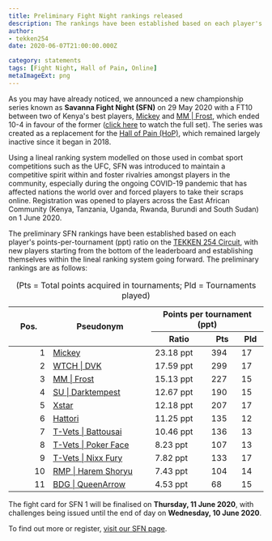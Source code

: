 ```yaml
---
title: Preliminary Fight Night rankings released
description: The rankings have been established based on each player's points-per-tournament ratio on the TEKKEN 254 Circuit, with new players starting from the bottom and establishing themselves within the lineal ranking system going forward.
author:
- tekken254
date: 2020-06-07T21:00:00.000Z

category: statements
tags: [Fight Night, Hall of Pain, Online]
metaImageExt: png
---
```

<p>As you may have already noticed, we announced a new championship series known as <strong>Savanna Fight Night (SFN)</strong> on 29 May 2020 with a FT10 between two of Kenya's best players, <a href="/fight-night/profile.html?id=2907096" target="_blank">Mickey</a>    and <a href="/fight-night/profile.html?id=4644523" target="_blank">MM | Frost</a>, which ended 10-4 in favour of the former (<a href="https://www.youtube.com/watch?v=ocuPiMNWxEM" target="_blank">click here</a> to watch the full set). The series was
    created as a replacement for the <a href="https://www.youtube.com/playlist?list=PLywPefEOxPcOAtwYUDAgWtOO1RrRoj5kT" target="_blank">Hall of Pain (HoP)</a>, which remained largely inactive since it began in 2018.</p>
<p>Using a lineal ranking system modelled on those used in combat sport competitions such as the UFC, SFN was introduced to maintain a competitive spirit within and foster rivalries amongst players in the community, especially during the ongoing COVID-19
    pandemic that has affected nations the world over and forced players to take their scraps online. Registration was opened to players across the East African Community (Kenya, Tanzania, Uganda, Rwanda, Burundi and South Sudan) on 1 June 2020.</p>
<p>The preliminary SFN rankings have been established based on each player's points-per-tournament (ppt) ratio on the <a href="/circuit" target="_blank">TEKKEN 254 Circuit</a>, with new players starting from the bottom of the leaderboard and establishing
    themselves within the lineal ranking system going forward. The preliminary rankings are as follows:</p>
<table class="table table-responsive-lg post-table">
    <caption class="text-white">(Pts = Total points acquired in tournaments; Pld = Tournaments played)</caption>
    <thead>
        <tr>
            <th rowspan="2" width="64px">Pos.</th>
            <th rowspan="2" width="40%">Pseudonym</th>
            <th colspan="3" class="text-center">Points per tournament (ppt)</th>
        </tr>
        <tr>
            <th>Ratio</th>
            <th>Pts</th>
            <th>Pld</th>
        </tr>
    </thead>
    <tbody>
        <tr>
            <td style="text-align: right;">1</td>
            <td><a href="/fight-night/profile.html?id=2907096" target="_blank">Mickey</a></td>
            <td>23.18 ppt</td>
            <td>394</td>
            <td>17</td>
        </tr>
        <tr>
            <td style="text-align: right;">2</td>
            <td><a href="/fight-night/profile.html?id=4092983" target="_blank">WTCH | DVK</a></td>
            <td>17.59 ppt</td>
            <td>299</td>
            <td>17</td>
        </tr>
        <tr>
            <td style="text-align: right;">3</td>
            <td><a href="/fight-night/profile.html?id=4644523" target="_blank">MM | Frost</a></td>
            <td>15.13 ppt</td>
            <td>227</td>
            <td>15</td>
        </tr>
        <tr>
            <td style="text-align: right;">4</td>
            <td><a href="/fight-night/profile.html?id=0749083" target="_blank">SU | Darktempest</a></td>
            <td>12.67 ppt</td>
            <td>190</td>
            <td>15</td>
        </tr>
        <tr>
            <td style="text-align: right;">5</td>
            <td><a href="/fight-night/profile.html?id=4183920" target="_blank">Xstar</a></td>
            <td>12.18 ppt</td>
            <td>207</td>
            <td>17</td>
        </tr>
        <tr>
            <td style="text-align: right;">6</td>
            <td><a href="/fight-night/profile.html?id=7900514" target="_blank">Hattori</a></td>
            <td>11.25 ppt</td>
            <td>135</td>
            <td>12</td>
        </tr>
        <tr>
            <td style="text-align: right;">7</td>
            <td><a href="/fight-night/profile.html?id=0145831" target="_blank">T-Vets | Battousai</a></td>
            <td>10.46 ppt</td>
            <td>136</td>
            <td>13</td>
        </tr>
        <tr>
            <td style="text-align: right;">8</td>
            <td><a href="/fight-night/profile.html?id=4291033" target="_blank">T-Vets | Poker Face</a></td>
            <td>8.23 ppt</td>
            <td>107</td>
            <td>13</td>
        </tr>
        <tr>
            <td style="text-align: right;">9</td>
            <td><a href="/fight-night/profile.html?id=9970940" target="_blank">T-Vets | Nixx Fury</a></td>
            <td>7.82 ppt</td>
            <td>133</td>
            <td>17</td>
        </tr>
        <tr>
            <td style="text-align: right;">10</td>
            <td><a href="/fight-night/profile.html?id=1677506" target="_blank">RMP | Harem Shoryu</a></td>
            <td>7.43 ppt</td>
            <td>104</td>
            <td>14</td>
        </tr>
        <tr>
            <td style="text-align: right;">11</td>
            <td><a href="/fight-night/profile.html?id=4455946" target="_blank">BDG | QueenArrow</a></td>
            <td>4.53 ppt</td>
            <td>68</td>
            <td>15</td>
        </tr>
    </tbody>
</table>
<p>The fight card for SFN 1 will be finalised on <strong>Thursday, 11 June 2020</strong>, with challenges being issued until the end of day on <strong>Wednesday, 10 June 2020</strong>.</p>
<p>To find out more or register, <a href="/fight-night" target="_blank">visit our SFN page</a>.</p>